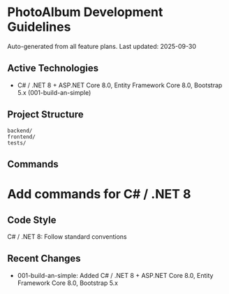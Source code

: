 # PhotoAlbum Development Guidelines

Auto-generated from all feature plans. Last updated: 2025-09-30

## Active Technologies
- C# / .NET 8 + ASP.NET Core 8.0, Entity Framework Core 8.0, Bootstrap 5.x (001-build-an-simple)

## Project Structure
```
backend/
frontend/
tests/
```

## Commands
# Add commands for C# / .NET 8

## Code Style
C# / .NET 8: Follow standard conventions

## Recent Changes
- 001-build-an-simple: Added C# / .NET 8 + ASP.NET Core 8.0, Entity Framework Core 8.0, Bootstrap 5.x

<!-- MANUAL ADDITIONS START -->
<!-- MANUAL ADDITIONS END -->